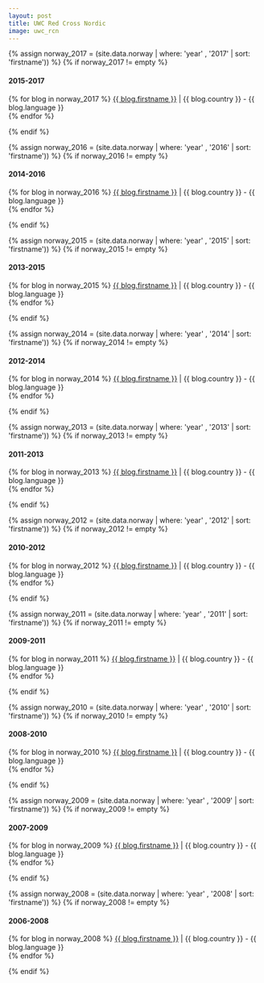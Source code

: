 ```yaml
---
layout: post
title: UWC Red Cross Nordic
image: uwc_rcn
---
```


{% assign norway_2017 = (site.data.norway | where: 'year' , '2017' | sort: 'firstname')) %}
{% if norway_2017 != empty %}
<h4>2015-2017</h4>
  <p>
    {% for blog in norway_2017 %}
        <a href="http://{{ blog.link }}" target="_blank">{{ blog.firstname }}</a> | {{ blog.country }} - {{ blog.language }}<br>
    {% endfor %}
  </p>
{% endif %}

{% assign norway_2016 = (site.data.norway | where: 'year' , '2016' | sort: 'firstname')) %}
{% if norway_2016 != empty %}
<h4>2014-2016</h4>
  <p>
    {% for blog in norway_2016 %}
        <a href="http://{{ blog.link }}" target="_blank">{{ blog.firstname }}</a> | {{ blog.country }} - {{ blog.language }}<br>
    {% endfor %}
  </p>
{% endif %}

{% assign norway_2015 = (site.data.norway | where: 'year' , '2015' | sort: 'firstname')) %}
{% if norway_2015 != empty %}
<h4>2013-2015</h4>
  <p>
    {% for blog in norway_2015 %}
        <a href="http://{{ blog.link }}" target="_blank">{{ blog.firstname }}</a> | {{ blog.country }} - {{ blog.language }}<br>
    {% endfor %}
  </p>
{% endif %}

{% assign norway_2014 = (site.data.norway | where: 'year' , '2014' | sort: 'firstname')) %}
{% if norway_2014 != empty %}
<h4>2012-2014</h4>
  <p>
    {% for blog in norway_2014 %}
        <a href="http://{{ blog.link }}" target="_blank">{{ blog.firstname }}</a> | {{ blog.country }} - {{ blog.language }}<br>
    {% endfor %}
  </p>
{% endif %}

{% assign norway_2013 = (site.data.norway | where: 'year' , '2013' | sort: 'firstname')) %}
{% if norway_2013 != empty %}
<h4>2011-2013</h4>
  <p>
    {% for blog in norway_2013 %}
        <a href="http://{{ blog.link }}" target="_blank">{{ blog.firstname }}</a> | {{ blog.country }} - {{ blog.language }}<br>
    {% endfor %}
  </p>
{% endif %}

{% assign norway_2012 = (site.data.norway | where: 'year' , '2012' | sort: 'firstname')) %}
{% if norway_2012 != empty %}
<h4>2010-2012</h4>
  <p>
    {% for blog in norway_2012 %}
        <a href="http://{{ blog.link }}" target="_blank">{{ blog.firstname }}</a> | {{ blog.country }} - {{ blog.language }}<br>
    {% endfor %}
  </p>
{% endif %}

{% assign norway_2011 = (site.data.norway | where: 'year' , '2011' | sort: 'firstname')) %}
{% if norway_2011 != empty %}
<h4>2009-2011</h4>
  <p>
    {% for blog in norway_2011 %}
        <a href="http://{{ blog.link }}" target="_blank">{{ blog.firstname }}</a> | {{ blog.country }} - {{ blog.language }}<br>
    {% endfor %}
  </p>
{% endif %}

{% assign norway_2010 = (site.data.norway | where: 'year' , '2010' | sort: 'firstname')) %}
{% if norway_2010 != empty %}
<h4>2008-2010</h4>
  <p>
    {% for blog in norway_2010 %}
        <a href="http://{{ blog.link }}" target="_blank">{{ blog.firstname }}</a> | {{ blog.country }} - {{ blog.language }}<br>
    {% endfor %}
  </p>
{% endif %}

{% assign norway_2009 = (site.data.norway | where: 'year' , '2009' | sort: 'firstname')) %}
{% if norway_2009 != empty %}
<h4>2007-2009</h4>
  <p>
    {% for blog in norway_2009 %}
        <a href="http://{{ blog.link }}" target="_blank">{{ blog.firstname }}</a> | {{ blog.country }} - {{ blog.language }}<br>
    {% endfor %}
  </p>
{% endif %}

{% assign norway_2008 = (site.data.norway | where: 'year' , '2008' | sort: 'firstname')) %}
{% if norway_2008 != empty %}
<h4>2006-2008</h4>
  <p>
    {% for blog in norway_2008 %}
        <a href="http://{{ blog.link }}" target="_blank">{{ blog.firstname }}</a> | {{ blog.country }} - {{ blog.language }}<br>
    {% endfor %}
  </p>
{% endif %}